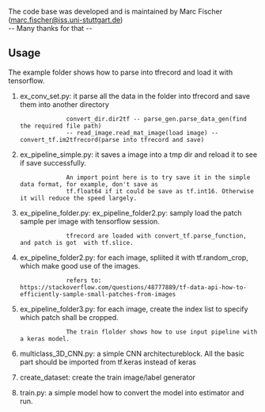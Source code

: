 The code base was developed and is maintained by Marc Fischer (marc.fischer@iss.uni-stuttgart.de)<br/>
-- Many thanks for that --

## Usage
The example folder shows how to parse into tfrecord and load it with tensorflow.

1. ex_conv_set.py: it parse all the data in the folder into tfrecord and save them into another directory

                    convert_dir.dir2tf -- parse_gen.parse_data_gen(find the required file path)
                    -- read_image.read_mat_image(load image) -- convert_tf.im2tfrecord(parse into tfrecord and save)


2. ex_pipeline_simple.py: it saves a image into a tmp dir and reload it to see if save successfully.

                    An import point here is to try save it in the simple data format, for example, don't save as
                    tf.float64 if it could be save as tf.int16. Otherwise it will reduce the speed largely.

3. ex_pipeline_folder.py: ex_pipeline_folder2.py: samply load the patch sample per image with tensorflow session.

                    tfrecord are loaded with convert_tf.parse_function, and patch is got  with tf.slice.

4. ex_pipeline_folder2.py: for each image, spliited it with tf.random_crop, which make good use of the images.

                    refers to: https://stackoverflow.com/questions/48777889/tf-data-api-how-to-efficiently-sample-small-patches-from-images

5. ex_pipeline_folder3.py: for each image, create the index list to specify which patch shall be cropped.
                    
                    The train flolder shows how to use input pipeline with a keras model.

1. multiclass_3D_CNN.py: a simple CNN architectureblock. All the basic part should be imported from tf.keras instead of keras

2. create_dataset: create the train image/label generator

3. train.py: a simple model how to convert the model into estimator and run.
